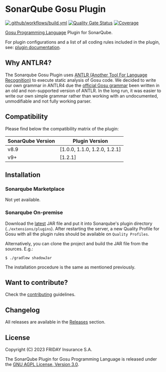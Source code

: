 # SonarQube Gosu Plugin
[![.github/workflows/build.yml](https://github.com/FRI-DAY/sonar-gosu-plugin/actions/workflows/build.yml/badge.svg)](https://github.com/FRI-DAY/sonar-gosu-plugin/actions/workflows/build.yml) [![Quality Gate Status](https://sonarcloud.io/api/project_badges/measure?project=FRI-DAY_sonar-gosu-plugin&metric=alert_status)](https://sonarcloud.io/summary/new_code?id=FRI-DAY_sonar-gosu-plugin) [![Coverage](https://sonarcloud.io/api/project_badges/measure?project=FRI-DAY_sonar-gosu-plugin&metric=coverage)](https://sonarcloud.io/summary/new_code?id=FRI-DAY_sonar-gosu-plugin) 

[Gosu Programming Language](https://gosu-lang.github.io/) Plugin for SonarQube.

For plugin configurations and a list of all coding rules included in the plugin, see: [plugin documentation](docs/README.md).

## Why ANTLR4?

The Sonarqube Gosu Plugin uses [ANTLR (Another Tool For Language Recognition)](https://www.antlr.org/) to execute static
analysis of Gosu code. 
We decided to write our own grammar in ANTLR4 due the [official Gosu grammar](https://gosu-lang.github.io/grammar.html)
been written in an old and non-supported version of ANTLR.
In the long run, it was easier to write our own simple grammar rather than working with an undocumented, unmodifiable and not fully working parser.

## Compatibility
Please find below the compatibility matrix of the plugin:

| SonarQube Version | Plugin Version               |
|-------------------|------------------------------|
| v8.9              | [1.0.0, 1.1.0, 1.2.0, 1.2.1] |
| v9+               | [1.2.1]                      |

## Installation

### Sonarqube Marketplace

Not yet available.

### Sonarqube On-premise

Download the [latest](https://github.com/FRI-DAY/sonar-gosu-plugin/releases) JAR file and put it into Sonarqube's plugin directory (`./extensions/plugins`). 
After restarting the server, a new Quality Profile for Gosu with all the plugin rules should be available on `Quality Profiles`.

Alternatively, you can clone the project and build the JAR file from the sources. E.g.: 
```shell
$ ./gradlew shadowJar
```

The installation procedure is the same as mentioned previously. 

## Want to contribute?

Check the [contributing](CONTRIBUTING.md) guidelines.

## Changelog

All releases are available in the [Releases](https://github.com/FRI-DAY/sonar-gosu-plugin/releases) section.

## License
Copyright (C) 2023 FRIDAY Insurance S.A.

The SonarQube Plugin for Gosu Programming Language is released under the [GNU AGPL License, Version 3.0](https://www.gnu.org/licenses/agpl-3.0.en.html).

